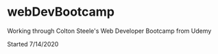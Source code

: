 # webDevBootcamp
Working through Colton Steele's Web Developer Bootcamp from Udemy

Started 7/14/2020
